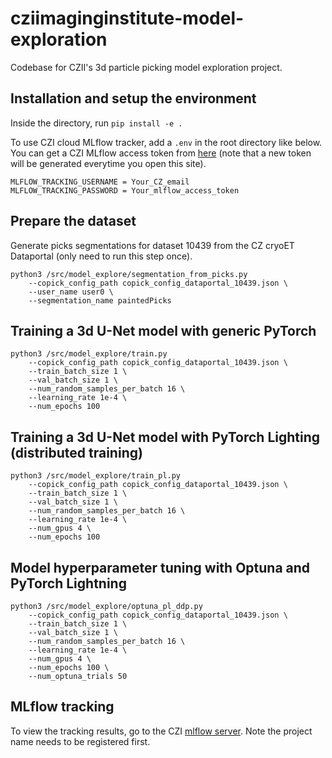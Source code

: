 # cziimaginginstitute-model-exploration
Codebase for CZII's 3d particle picking model exploration project.

## Installation and setup the environment
Inside the directory, run `pip install -e .` 

To use CZI cloud MLflow tracker, add a `.env` in the root directory like below. You can get a CZI MLflow access token from [here](https://mlflow.cw.use4-prod.si.czi.technology/api/2.0/mlflow/users/access-token) (note that a new token will be generated everytime you open this site).
```
MLFLOW_TRACKING_USERNAME = Your_CZ_email
MLFLOW_TRACKING_PASSWORD = Your_mlflow_access_token
```

## Prepare the dataset 
Generate picks segmentations for dataset 10439 from the CZ cryoET Dataportal (only need to run this step once). 
```
python3 /src/model_explore/segmentation_from_picks.py 
    --copick_config_path copick_config_dataportal_10439.json \
    --user_name user0 \
    --segmentation_name paintedPicks
```

## Training a 3d U-Net model with generic PyTorch  
```
python3 /src/model_explore/train.py 
    --copick_config_path copick_config_dataportal_10439.json \
    --train_batch_size 1 \
    --val_batch_size 1 \
    --num_random_samples_per_batch 16 \
    --learning_rate 1e-4 \
    --num_epochs 100
```

## Training a 3d U-Net model with PyTorch Lighting (distributed training)
```
python3 /src/model_explore/train_pl.py 
    --copick_config_path copick_config_dataportal_10439.json \
    --train_batch_size 1 \
    --val_batch_size 1 \
    --num_random_samples_per_batch 16 \
    --learning_rate 1e-4 \
    --num_gpus 4 \
    --num_epochs 100 
```

## Model hyperparameter tuning with Optuna and PyTorch Lightning 
```
python3 /src/model_explore/optuna_pl_ddp.py 
    --copick_config_path copick_config_dataportal_10439.json \
    --train_batch_size 1 \
    --val_batch_size 1 \
    --num_random_samples_per_batch 16 \
    --learning_rate 1e-4 \
    --num_gpus 4 \
    --num_epochs 100 \
    --num_optuna_trials 50 
```

## MLflow tracking 
To view the tracking results, go to the CZI [mlflow server](https://mlflow.cw.use4-prod.si.czi.technology/). Note the project name needs to be registered first.